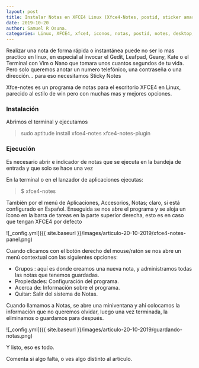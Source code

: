 ```yaml
---
layout: post
title: Instalar Notas en XFCE4 Linux (Xfce4-Notes, postid, sticker amarillos) 
date: 2019-10-20
author: Samuel R Osuna.
categories: Linux, XFCE4, xfce4, iconos, notas, postid, notes, desktop, debian, devuan, ubuntu, yellow
---
```


Realizar una nota de forma rápida o instantánea puede no ser lo mas practico en linux, en especial al invocar el Gedit, Leafpad, Geany, Kate o el Terminal con Vim o Nano que tomara unos cuantos segundos de tu vida. Pero solo queremos anotar un numero telefónico, una contraseña o una dirección… para eso necesitamos Sticky Notes

Xfce-notes es un programa de notas para el escritorio XFCE4 en Linux, parecido al estilo de win  pero con muchas mas y mejores opciones.

### Instalación

Abrimos el terminal y ejecutamos
 
> sudo aptitude install xfce4-notes xfce4-notes-plugin

### Ejecución

Es necesario abrir e indicador de notas que se ejecuta en la bandeja de entrada y que solo se hace una vez 

En la terminal o en el lanzador de aplicaciones ejecutas:

> $ xfce4-notes

También por el menú de Aplicaciones, Accesorios, Notas; claro, si está configurado en Español. Enseguida se nos abre el programa y se aloja un ícono en la barra de tareas en la parte superior derecha, esto es en caso que tengan XFCE4 por defecto
 
 ![_config.yml]({{ site.baseurl }}/images/articulo-20-10-2019/xfce4-notes-panel.png)

Cuando clicamos con el botón derecho del mouse/ratón se nos abre un menú contextual con las siguientes opciones:
* Grupos : aquí es donde creamos una nueva nota, y administramos todas las notas que tenemos guardadas.
* Propiedades: Configuración del programa.
* Acerca de: Información sobre el programa.
* Quitar: Salir del sistema de Notas.

Cuando llamamos a Notas, se abre una miniventana y ahí colocamos la información que no queremos olvidar, luego una vez terminada, la eliminamos o guardamos para después.

![_config.yml]({{ site.baseurl }}/images/articulo-20-10-2019/guardando-notas.png)
 
Y listo, eso es todo.

Comenta si algo falta, o ves algo distinto al artículo.
